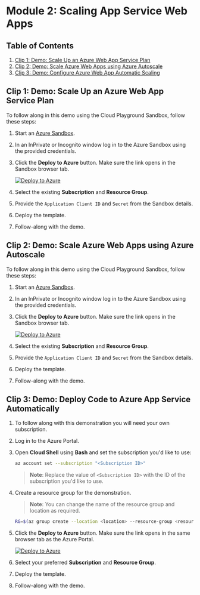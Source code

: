 # Module 2: Scaling App Service Web Apps

## Table of Contents

1. [Clip 1: Demo: Scale Up an Azure Web App Service Plan](#clip-1-demo-scale-up-an-azure-web-app-service-plan)
2. [Clip 2: Demo: Scale Azure Web Apps using Azure Autoscale](#clip-2-demo-scale-azure-web-apps-using-azure-autoscale)
3. [Clip 3: Demo: Configure Azure Web App Automatic Scaling](#clip-3-demo-deploy-code-to-azure-app-service-automatically)

## Clip 1: Demo: Scale Up an Azure Web App Service Plan

To follow along in this demo using the Cloud Playground Sandbox, follow these steps:

1. Start an [Azure Sandbox](https://app.pluralsight.com/hands-on/playground/cloud-sandboxes).
1. In an InPrivate or Incognito window log in to the Azure Sandbox using the provided credentials.
1. Click the **Deploy to Azure** button. Make sure the link opens in the Sandbox browser tab.

    [![Deploy to Azure](https://aka.ms/deploytoazurebutton)](https://portal.azure.com/#create/Microsoft.Template/uri/https%3A%2F%2Fgithub.com%2Fpluralsight-cloud%2Faz-204-app-container-solutions-implementing%2Fblob%2Fmain%2FModules%2F2%2F2.1%2Fmain.json)

1. Select the existing **Subscription** and **Resource Group**.
1. Provide the `Application Client ID` and `Secret` from the Sandbox details.
1. Deploy the template.
1. Follow-along with the demo.

## Clip 2: Demo: Scale Azure Web Apps using Azure Autoscale

To follow along in this demo using the Cloud Playground Sandbox, follow these steps:

1. Start an [Azure Sandbox](https://app.pluralsight.com/hands-on/playground/cloud-sandboxes).
1. In an InPrivate or Incognito window log in to the Azure Sandbox using the provided credentials.
1. Click the **Deploy to Azure** button. Make sure the link opens in the Sandbox browser tab.

    [![Deploy to Azure](https://aka.ms/deploytoazurebutton)](https://portal.azure.com/#create/Microsoft.Template/uri/https%3A%2F%2Fgithub.com%2Fpluralsight-cloud%2Faz-204-app-container-solutions-implementing%2Fblob%2Fmain%2FModules%2F2%2F2.2%2Fmain.json)

1. Select the existing **Subscription** and **Resource Group**.
1. Provide the `Application Client ID` and `Secret` from the Sandbox details.
1. Deploy the template.
1. Follow-along with the demo.

## Clip 3: Demo: Deploy Code to Azure App Service Automatically


1. To follow along with this demonstration you will need your own subscription.
1. Log in to the Azure Portal.
1. Open **Cloud Shell** using **Bash** and set the subscription you'd like to use:

    ```bash
    az account set --subscription "<Subscription ID>"
    ```

    >**Note**: Replace the value of `<Subscription ID>` with the ID of the subscription you'd like to use.

1. Create a resource group for the demonstration.

    > **Note**: You can change the name of the resource group and location as required.

    ```bash
    RG=$(az group create --location <location> --resource-group <resource group name> --query name --output tsv)
    ```

1. Click the **Deploy to Azure** button. Make sure the link opens in the same browser tab as the Azure Portal.

    [![Deploy to Azure](https://aka.ms/deploytoazurebutton)](https://portal.azure.com/#create/Microsoft.Template/uri/https%3A%2F%2Fgithub.com%2Fpluralsight-cloud%2Faz-204-app-container-solutions-implementing%2Fblob%2Fmain%2FModules%2F2%2F2.3%2Fmain.json)

1. Select your preferred **Subscription** and **Resource Group**.
1. Deploy the template.
1. Follow-along with the demo.

